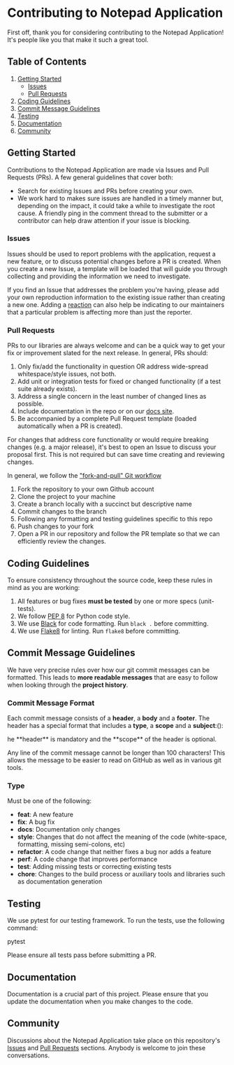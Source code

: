 # Contributing to  Notepad Application

First off, thank you for considering contributing to the Notepad Application! It's people like you that make it such a great tool.

## Table of Contents
1. [Getting Started](#getting-started)
   - [Issues](#issues)
   - [Pull Requests](#pull-requests)
2. [Coding Guidelines](#coding-guidelines)
3. [Commit Message Guidelines](#commit-message-guidelines)
4. [Testing](#testing)
5. [Documentation](#documentation)
6. [Community](#community)


## Getting Started

Contributions to the Notepad Application are made via Issues and Pull Requests (PRs). A few general guidelines that cover both:

- Search for existing Issues and PRs before creating your own.
- We work hard to makes sure issues are handled in a timely manner but, depending on the impact, it could take a while to investigate the root cause. A friendly ping in the comment thread to the submitter or a contributor can help draw attention if your issue is blocking.

### Issues

Issues should be used to report problems with the application, request a new feature, or to discuss potential changes before a PR is created. When you create a new Issue, a template will be loaded that will guide you through collecting and providing the information we need to investigate.

If you find an Issue that addresses the problem you're having, please add your own reproduction information to the existing issue rather than creating a new one. Adding a [reaction](https://github.blog/2016-03-10-add-reactions-to-pull-requests-issues-and-comments/) can also help be indicating to our maintainers that a particular problem is affecting more than just the reporter.

### Pull Requests

PRs to our libraries are always welcome and can be a quick way to get your fix or improvement slated for the next release. In general, PRs should:

1. Only fix/add the functionality in question OR address wide-spread whitespace/style issues, not both.
2. Add unit or integration tests for fixed or changed functionality (if a test suite already exists).
3. Address a single concern in the least number of changed lines as possible.
4. Include documentation in the repo or on our [docs site](https://github.com/Hopelezz/NotePad).
5. Be accompanied by a complete Pull Request template (loaded automatically when a PR is created).

For changes that address core functionality or would require breaking changes (e.g. a major release), it's best to open an Issue to discuss your proposal first. This is not required but can save time creating and reviewing changes.

In general, we follow the ["fork-and-pull" Git workflow](https://github.com/susam/gitpr)

1. Fork the repository to your own Github account
2. Clone the project to your machine
3. Create a branch locally with a succinct but descriptive name
4. Commit changes to the branch
5. Following any formatting and testing guidelines specific to this repo
6. Push changes to your fork
7. Open a PR in our repository and follow the PR template so that we can efficiently review the changes.

## Coding Guidelines

To ensure consistency throughout the source code, keep these rules in mind as you are working:

1. All features or bug fixes **must be tested** by one or more specs (unit-tests).
2. We follow [PEP 8](https://www.python.org/dev/peps/pep-0008/) for Python code style.
3. We use [Black](https://github.com/psf/black) for code formatting. Run `black .` before committing.
4. We use [Flake8](https://flake8.pycqa.org/en/latest/) for linting. Run `flake8` before committing.

## Commit Message Guidelines

We have very precise rules over how our git commit messages can be formatted. This leads to **more readable messages** that are easy to follow when looking through the **project history**.

### Commit Message Format
Each commit message consists of a **header**, a **body** and a **footer**. The header has a special format that includes a **type**, a **scope** and a **subject**:<type>(<scope>): <subject>
<BLANK LINE>

<body> <BLANK LINE> <footer>he **header** is mandatory and the **scope** of the header is optional.

Any line of the commit message cannot be longer than 100 characters! This allows the message to be easier to read on GitHub as well as in various git tools.

### Type
Must be one of the following:

* **feat**: A new feature
* **fix**: A bug fix
* **docs**: Documentation only changes
* **style**: Changes that do not affect the meaning of the code (white-space, formatting, missing semi-colons, etc)
* **refactor**: A code change that neither fixes a bug nor adds a feature
* **perf**: A code change that improves performance
* **test**: Adding missing tests or correcting existing tests
* **chore**: Changes to the build process or auxiliary tools and libraries such as documentation generation

## Testing

We use pytest for our testing framework. To run the tests, use the following command:

pytest


Please ensure all tests pass before submitting a PR.

## Documentation

Documentation is a crucial part of this project. Please ensure that you update the documentation when you make changes to the code.

## Community

Discussions about the Notepad Application take place on this repository's [Issues](https://github.com/Hopelezz/NotePad/issues) and [Pull Requests](https://github.com/Hopelezz/NotePad/pulls) sections. Anybody is welcome to join these conversations.